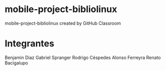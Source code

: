 # mobile-project-bibliolinux
mobile-project-bibliolinux created by GitHub Classroom

# Integrantes
Benjamin Diaz
Gabriel Spranger
Rodrigo Céspedes
Alonso Ferreyra
Renato Bacigalupo
